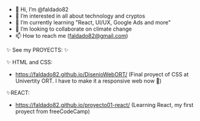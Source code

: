 - 👋 Hi, I’m @faldado82
- 👀 I’m interested in all about technology and cryptos
- 🌱 I’m currently learning "React, UI/UX, Google Ads and more"
- 💞️ I’m looking to collaborate on climate change
- 📫 How to reach me (faldado82@gmail.com)

✨ See my PROYECTS: ✨

✨ HTML and CSS:
- https://faldado82.github.io/DisenioWebORT/ (Final proyect of CSS at Univertity ORT. I have to make it a responsive web now 👀)

✨REACT:
- https://faldado82.github.io/proyecto01-react/  (Learning React, my first proyect from freeCodeCamp)

<!---
faldado82/faldado82 is a ✨ special ✨ repository because its `README.md` (this file) appears on your GitHub profile.
You can click the Preview link to take a look at your changes.
--->
